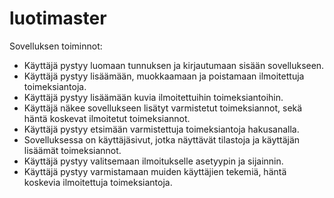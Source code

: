 # luotimaster

Sovelluksen toiminnot:
- Käyttäjä pystyy luomaan tunnuksen ja kirjautumaan sisään sovellukseen. 
- Käyttäjä pystyy lisäämään, muokkaamaan ja poistamaan ilmoitettuja toimeksiantoja. 
- Käyttäjä pystyy lisäämään kuvia ilmoitettuihin toimeksiantoihin.
- Käyttäjä näkee sovellukseen lisätyt varmistetut toimeksiannot, sekä häntä koskevat ilmoitetut toimeksiannot.
- Käyttäjä pystyy etsimään varmistettuja toimeksiantoja hakusanalla.
- Sovelluksessa on käyttäjäsivut, jotka näyttävät tilastoja ja käyttäjän lisäämät toimeksiannot.
- Käyttäjä pystyy valitsemaan ilmoitukselle asetyypin ja sijainnin.
- Käyttäjä pystyy varmistamaan muiden käyttäjien tekemiä, häntä koskevia ilmoitettuja toimeksiantoja.  
